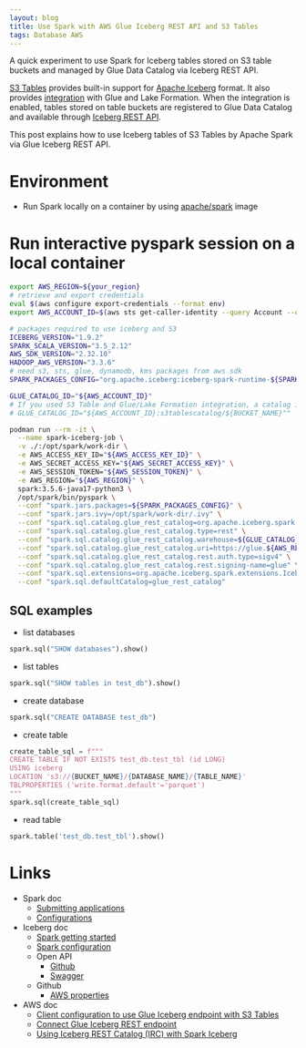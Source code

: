 ```yaml
---
layout: blog
title: Use Spark with AWS Glue Iceberg REST API and S3 Tables
tags: Database AWS
---
```


A quick experiment to use Spark for Iceberg tables stored on S3 table buckets and
managed by Glue Data Catalog via Iceberg REST API.

<!--end_excerpt-->
[S3 Tables](https://docs.aws.amazon.com/AmazonS3/latest/userguide/s3-tables.html) provides built-in
support for [Apache Iceberg](https://iceberg.apache.org/) format. It also provides [integration](https://docs.aws.amazon.com/lake-formation/latest/dg/create-s3-tables-catalog.html)
with Glue and Lake Formation. When the integration is enabled, tables stored on table buckets are
registered to Glue Data Catalog and available through
[Iceberg REST API](https://docs.aws.amazon.com/glue/latest/dg/iceberg-rest-apis.html).

This post explains how to use Iceberg tables of S3 Tables by Apache Spark via Glue Iceberg REST API.

# Environment
- Run Spark locally on a container by using [apache/spark](https://hub.docker.com/r/apache/spark/) image

# Run interactive pyspark session on a local container
```sh
export AWS_REGION=${your_region}
# retrieve and export credentials
eval $(aws configure export-credentials --format env)
export AWS_ACCOUNT_ID=$(aws sts get-caller-identity --query Account --output text)

# packages required to use iceberg and S3
ICEBERG_VERSION="1.9.2"
SPARK_SCALA_VERSION="3.5_2.12"
AWS_SDK_VERSION="2.32.10"
HADOOP_AWS_VERSION="3.3.6"
# need s3, sts, glue, dynamodb, kms packages from aws sdk
SPARK_PACKAGES_CONFIG="org.apache.iceberg:iceberg-spark-runtime-${SPARK_SCALA_VERSION}:${ICEBERG_VERSION},software.amazon.awssdk:s3:${AWS_SDK_VERSION},software.amazon.awssdk:sts:${AWS_SDK_VERSION},software.amazon.awssdk:glue:${AWS_SDK_VERSION},software.amazon.awssdk:dynamodb:${AWS_SDK_VERSION},software.amazon.awssdk:kms:${AWS_SDK_VERSION},org.apache.hadoop:hadoop-aws:${HADOOP_AWS_VERSION}"

GLUE_CATALOG_ID="${AWS_ACCOUNT_ID}"
# If you used S3 Table and Glue/Lake Formation integration, a catalog is created per table bucket
# GLUE_CATALOG_ID="${AWS_ACCOUNT_ID}:s3tablescatalog/${BUCKET_NAME}""

podman run --rm -it \
  --name spark-iceberg-job \
  -v ./:/opt/spark/work-dir \
  -e AWS_ACCESS_KEY_ID="${AWS_ACCESS_KEY_ID}" \
  -e AWS_SECRET_ACCESS_KEY="${AWS_SECRET_ACCESS_KEY}" \
  -e AWS_SESSION_TOKEN="${AWS_SESSION_TOKEN}" \
  -e AWS_REGION="${AWS_REGION}" \
  spark:3.5.6-java17-python3 \
  /opt/spark/bin/pyspark \
  --conf "spark.jars.packages=${SPARK_PACKAGES_CONFIG}" \
  --conf "spark.jars.ivy=/opt/spark/work-dir/.ivy" \
  --conf "spark.sql.catalog.glue_rest_catalog=org.apache.iceberg.spark.SparkCatalog" \
  --conf "spark.sql.catalog.glue_rest_catalog.type=rest" \
  --conf "spark.sql.catalog.glue_rest_catalog.warehouse=${GLUE_CATALOG_ID}" \
  --conf "spark.sql.catalog.glue_rest_catalog.uri=https://glue.${AWS_REGION}.amazonaws.com/iceberg" \
  --conf "spark.sql.catalog.glue_rest_catalog.rest.auth.type=sigv4" \
  --conf "spark.sql.catalog.glue_rest_catalog.rest.signing-name=glue" \
  --conf "spark.sql.extensions=org.apache.iceberg.spark.extensions.IcebergSparkSessionExtensions" \
  --conf "spark.sql.defaultCatalog=glue_rest_catalog"
```

## SQL examples
- list databases
```python
spark.sql("SHOW databases").show()
```

- list tables
```python
spark.sql("SHOW tables in test_db").show()
```

- create database
```python
spark.sql("CREATE DATABASE test_db")
```

- create table
```python
create_table_sql = f"""
CREATE TABLE IF NOT EXISTS test_db.test_tbl (id LONG)
USING iceberg
LOCATION 's3://{BUCKET_NAME}/{DATABASE_NAME}/{TABLE_NAME}'
TBLPROPERTIES ('write.format.default'='parquet')
"""
spark.sql(create_table_sql)
```

- read table
```python
spark.table('test_db.test_tbl').show()
```

# Links
- Spark doc
  - [Submitting applications](https://spark.apache.org/docs/3.5.6/submitting-applications.html)
  - [Configurations](https://spark.apache.org/docs/3.5.6/configuration.html)
- Iceberg doc
    - [Spark getting started](https://iceberg.apache.org/docs/latest/spark-getting-started/)
    - [Spark configuration](https://iceberg.apache.org/docs/latest/spark-configuration/)
  - Open API
    - [Github](https://github.com/apache/iceberg/blob/main/open-api/rest-catalog-open-api.yaml)
    - [Swagger](https://editor-next.swagger.io/?url=https://raw.githubusercontent.com/apache/iceberg/main/open-api/rest-catalog-open-api.yaml)
  - Github
    - [AWS properties](https://github.com/apache/iceberg/blob/main/aws/src/main/java/org/apache/iceberg/aws/AwsProperties.java)
- AWS doc
  - [Client configuration to use Glue Iceberg endpoint with S3 Tables](https://docs.aws.amazon.com/AmazonS3/latest/userguide/s3-tables-integrating-glue-endpoint.html#setup-client-glue-irc)
  - [Connect Glue Iceberg REST endpoint](https://docs.aws.amazon.com/glue/latest/dg/connect-glu-iceberg-rest.html)
  - [Using Iceberg REST Catalog (IRC) with Spark Iceberg](https://docs.aws.amazon.com/emr/latest/ReleaseGuide/emr-iceberg-use-spark-cluster.html#emr-iceberg-rest-catalog-config)
